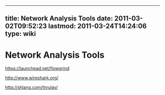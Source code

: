 
---
title: Network Analysis Tools
date: 2011-03-02T09:52:23
lastmod: 2011-03-24T14:24:06
type: wiki
---
Network Analysis Tools
======================

https://launchpad.net/flowgrind

http://www.wireshark.org/

http://shlang.com/thrulay/
